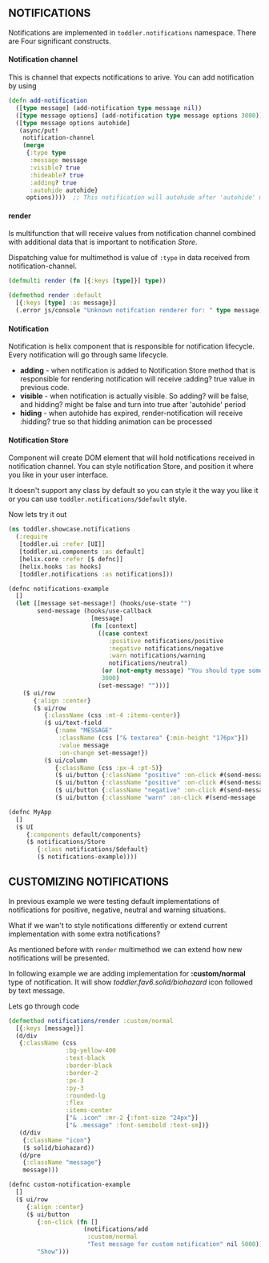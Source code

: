 ## NOTIFICATIONS
Notifications are implemented in ```toddler.notifications``` namespace. There are Four
significant constructs.

#### Notification channel
This is channel that expects notifications to arive. You can add notification by using
```clojure
(defn add-notification
  ([type message] (add-notification type message nil))
  ([type message options] (add-notification type message options 3000))
  ([type message options autohide]
   (async/put!
    notification-channel
    (merge
     {:type type
      :message message
      :visible? true
      :hideable? true
      :adding? true
      :autohide autohide}
     options))))  ;; This notification will autohide after 'autohide' ms
```

#### render
Is multifunction that will receive values from notification channel combined
with additional data that is important to notification *Store*.

Dispatching value for multimethod is value of ```:type``` in
data received from notification-channel.

```clojure
(defmulti render (fn [{:keys [type]}] type))

(defmethod render :default
  [{:keys [type] :as message}]
  (.error js/console "Unknown notifcation renderer for: " type message))
```

#### Notification
Notification is helix component that is responsible for notification lifecycle. Every
notification will go through same lifecycle.
 * **adding** - when notification is added to Notification Store method that is
 responsible for rendering notification will receive :adding? true value in previous code.
 * **visible** - when notification is actually visible. So adding? will be false, and hidding?
 might be false and turn into true after 'autohide' period
 * **hiding** - when autohide has expired, render-notification will receive :hidding? true
 so that hidding animation can be processed

#### Notification Store
Component will create DOM element that will hold notifications received in notification
channel. You can style notification Store, and position it where you like in your user 
interface. 

It doesn't support any class by default  so you can style it the way you like it or
you can use ```toddler.notifications/$default``` style.


Now lets try it out

<div id="notifications-example"></div>


```clojure
(ns toddler.showcase.notifications
  (:require
   [toddler.ui :refer [UI]]
   [toddler.ui.components :as default]
   [helix.core :refer [$ defnc]]
   [helix.hooks :as hooks]
   [toddler.notifications :as notifications]))

(defnc notifications-example
  []
  (let [[message set-message!] (hooks/use-state "")
        send-message (hooks/use-callback
                       [message]
                       (fn [context]
                         ((case context
                            :positive notifications/positive
                            :negative notifications/negative
                            :warn notifications/warning
                            notifications/neutral)
                          (or (not-empty message) "You should type something in :)")
                          3000)
                         (set-message! "")))]
    ($ ui/row
       {:align :center}
       ($ ui/row
          {:className (css :mt-4 :items-center)}
          ($ ui/text-field
             {:name "MESSAGE"
              :className (css ["& textarea" {:min-height "176px"}])
              :value message
              :on-change set-message!})
          ($ ui/column
             {:className (css :px-4 :pt-5)}
             ($ ui/button {:className "positive" :on-click #(send-message nil)} "Neutral")
             ($ ui/button {:className "positive" :on-click #(send-message :positive)} "Positive")
             ($ ui/button {:className "negative" :on-click #(send-message :negative)} "Negative")
             ($ ui/button {:className "warn" :on-click #(send-message :warn)} "Warning"))))))

(defnc MyApp
  []
  ($ UI
     {:components default/components}
     ($ notifications/Store
        {:class notifications/$default}
        ($ notifications-example))))
```

## CUSTOMIZING NOTIFICATIONS
In previous example we were testing default implementations of notifications
for positive, negative, neutral and warning situations.

What if we wan't to style notifications differently or extend current implementation with some
extra notifications?

As mentioned before with ```render``` multimethod we can extend how new notifications
will be presented. 

In following example we are adding implementation for **:custom/normal**
type of notification. It will show *toddler.fav6.solid/biohazard* icon followed by text message.

Lets go through code
```clojure
(defmethod notifications/render :custom/normal
  [{:keys [message]}]
  (d/div
   {:className (css
                :bg-yellow-400
                :text-black
                :border-black
                :border-2
                :px-3
                :py-3
                :rounded-lg
                :flex
                :items-center
                ["& .icon" :mr-2 {:font-size "24px"}]
                ["& .message" :font-semibold :text-sm])}
   (d/div
    {:className "icon"}
    ($ solid/biohazard))
   (d/pre
    {:className "message"}
    message)))

(defnc custom-notification-example
  []
  ($ ui/row
     {:align :center}
     ($ ui/button
        {:on-click (fn []
                     (notifications/add
                      :custom/normal
                      "Test message for custom notification" nil 5000))}
        "Show")))
```
<div id="custom-notification-example"></div>
